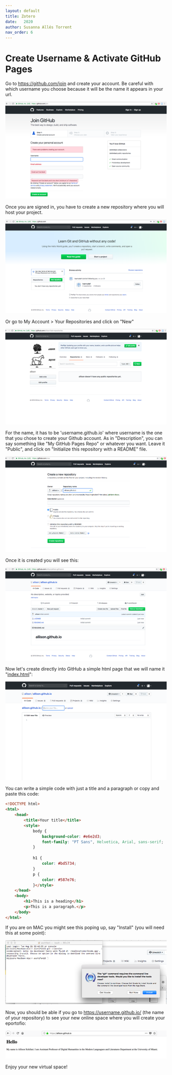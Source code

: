 ```yaml
---
layout: default
title: Zotero
date:   2020
author: Susanna Allés Torrent
nav_order: 6
---
```


# Create Username & Activate GitHub Pages 

Go to <https://github.com/join> and create your account. Be careful with which username you choose because it will be the name it appears in your url. 

![Create Username](https://github.com/susannalles/DHPracticum/blob/gh-pages/practice/img/01.png)

Once you are signed in, you have to create a new repository where you will host your project. 

![Create Repository](https://github.com/susannalles/DHPracticum/blob/gh-pages/practice/img/02.png)

Or go to My Account > Your Repositories and click on "New"

![Text](https://github.com/susannalles/DHPracticum/blob/gh-pages/practice/img/03.png)

For the name, it has to be 'username.github.io' where username is the one that you chose to create your Github account. As in "Description", you can say something like "My GitHub Pages Repo" or whatever you want. Leave it "Public", and click on "Initialize this repository with a README" file. 

![Text](https://github.com/susannalles/DHPracticum/blob/gh-pages/practice/img/05.png)

Once it is created you will see this: 

![Text](https://github.com/susannalles/DHPracticum/blob/gh-pages/practice/img/06.png)

Now let's create directly into GitHub a simple html page that we will name it "[index.html](https://github.com/susannalles/DHPracticum/blob/gh-pages/practice/index2.html)":

![Text](https://github.com/susannalles/DHPracticum/blob/gh-pages/practice/img/07.png)

You can write a simple code with just a title and a paragraph or copy and paste this code: 

```html
<!DOCTYPE html>
<html>
    <head>
        <title>Your title</title>
        <style>
            body {
                background-color: #e6e2d3;
                font-family: "PT Sans", Helvetica, Arial, sans-serif;
            }
            
            h1 {
                color: #bd5734;
            }
            p {
                color: #587e76;
            }</style>
    </head>
    <body>
        <h1>This is a heading</h1>
        <p>This is a paragraph.</p>
    </body>
</html>
```

If you are on MAC you might see this poping up, say "Install" (you will need this at some point):

![Text](https://github.com/susannalles/DHPracticum/blob/gh-pages/practice/img/08.png)

Now, you should be able if you go to https://username.github.io/ (the name of your repository) to see your new online space where you will create your eportofio: 

![Text](https://github.com/susannalles/DHPracticum/blob/gh-pages/practice/img/09.png)

Enjoy your new virtual space! 
